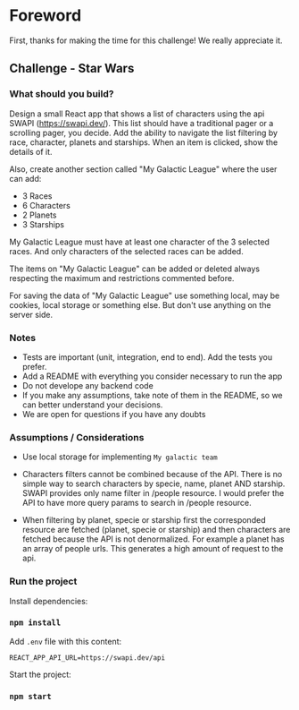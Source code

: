 # Foreword

First, thanks for making the time for this challenge! We really appreciate it.

## Challenge - Star Wars

### What should you build?

Design a small React app that shows a list of characters using the api SWAPI (https://swapi.dev/). This list should have a traditional pager or a scrolling pager, you decide. Add the ability to navigate the list filtering by race, character, planets and starships. When an item is clicked, show the details of it.

Also, create another section called "My Galactic League" where the user can add:

- 3 Races
- 6 Characters
- 2 Planets
- 3 Starships

My Galactic League must have at least one character of the 3 selected races. And only characters of the selected races can be added.

The items on "My Galactic League" can be added or deleted always respecting the maximum and restrictions commented before.

For saving the data of "My Galactic League" use something local, may be cookies, local storage or something else. But don't use anything on the server side.

### Notes

- Tests are important (unit, integration, end to end). Add the tests you prefer.
- Add a README with everything you consider necessary to run the app
- Do not develope any backend code
- If you make any assumptions, take note of them in the README, so we can better understand your decisions.
- We are open for questions if you have any doubts

### Assumptions / Considerations

- Use local storage for implementing `My galactic team`

- Characters filters cannot be combined because of the API. There is no simple way to search characters by specie, name, planet AND starship. SWAPI provides only name filter in /people resource. I would prefer the API to have more query params to search in /people resource.

- When filtering by planet, specie or starship first the corresponded resource are fetched (planet, specie or starship) and then characters are fetched because the API is not denormalized. For example a planet has an array of people urls. This generates a high amount of request to the api.

### Run the project

Install dependencies:

### `npm install`

Add `.env` file with this content: 

`REACT_APP_API_URL=https://swapi.dev/api`

Start the project:

### `npm start`

